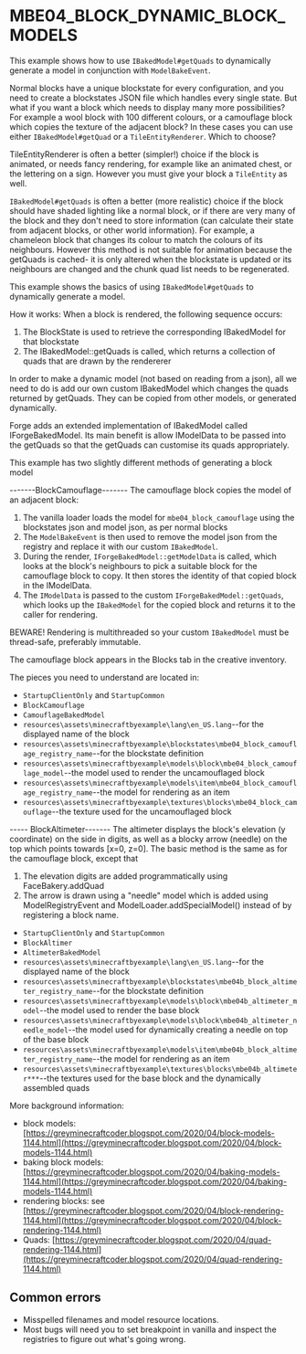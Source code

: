 # MBE04_BLOCK_DYNAMIC_BLOCK_MODELS

This example shows how to use `IBakedModel#getQuads` to dynamically generate a model in conjunction with `ModelBakeEvent`.

Normal blocks have a unique blockstate for every configuration, and you need to create a blockstates JSON file which handles every single state. But what if you want a block which needs to display many more possibilities? For example a wool block with 100 different colours, or a camouflage block which copies the texture of the adjacent block? In these cases you can use either `IBakedModel#getQuad` or a `TileEntityRenderer`. Which to choose?

TileEntityRenderer is often a better (simpler!) choice if the block is animated, or needs fancy rendering, for example like an animated chest, or the lettering on a sign.  However you must give your block a `TileEntity` as well.<br>

`IBakedModel#getQuads` is often a better (more realistic) choice if the block should have shaded lighting like a normal block, or if there are very many of the block and they don't need to store information (can calculate their state from adjacent blocks, or other world information). For example, a chameleon block that changes its colour to match the colours of its neighbours.  However this method is not suitable for animation because the getQuads is cached- it is only altered when the blockstate is updated or its neighbours are changed and the chunk quad list needs to be regenerated. 

This example shows the basics of using `IBakedModel#getQuads` to dynamically generate a model.

How it works:
When a block is rendered, the following sequence occurs:
1) The BlockState is used to retrieve the corresponding IBakedModel for that blockstate
2) The IBakedModel::getQuads is called, which returns a collection of quads that are drawn by the rendererer

In order to make a dynamic model (not based on reading from a json), all we need to do is add our own custom IBakedModel which changes the quads returned by getQuads.  They can be copied from other models, or generated dynamically.

Forge adds an extended implementation of IBakedModel called IForgeBakedModel.  Its main benefit is allow IModelData to be passed into the getQuads so that the getQuads can customise its quads appropriately.

This example has two slightly different methods of generating a block model

-------BlockCamouflage-------
The camouflage block copies the model of an adjacent block:
1. The vanilla loader loads the model for `mbe04_block_camouflage` using the blockstates json and model json, as per normal blocks
1. The `ModelBakeEvent` is then used to remove the model json from the registry and replace it with our custom `IBakedModel`.
1. During the render, `IForgeBakedModel::getModelData` is called, which looks at the block's neighbours to pick a suitable block for the camouflage block to copy.  It then stores the identity of that copied block in the IModelData.
1. The `IModelData` is passed to the custom `IForgeBakedModel::getQuads`, which looks up the `IBakedModel` for the copied block and returns it to the caller for rendering.

BEWARE! Rendering is multithreaded so your custom `IBakedModel` must be thread-safe, preferably immutable.

The camouflage block appears in the Blocks tab in the creative inventory.

The pieces you need to understand are located in:

* `StartupClientOnly` and `StartupCommon`
* `BlockCamouflage`
* `CamouflageBakedModel`
* `resources\assets\minecraftbyexample\lang\en_US.lang`--for the displayed name of the block
* `resources\assets\minecraftbyexample\blockstates\mbe04_block_camouflage_registry_name`--for the blockstate definition
* `resources\assets\minecraftbyexample\models\block\mbe04_block_camouflage_model`--the model used to render the uncamouflaged block
* `resources\assets\minecraftbyexample\models\item\mbe04_block_camouflage_registry_name`--the model for rendering as an item
* `resources\assets\minecraftbyexample\textures\blocks\mbe04_block_camouflage`--the texture used for the uncamouflaged block

----- BlockAltimeter-------
The altimeter displays the block's elevation (y coordinate) on the side in digits, as well as a blocky arrow (needle) on the top which points towards [x=0, z=0].
The basic method is the same as for the camouflage block, except that
1) The elevation digits are added programmatically using FaceBakery.addQuad
2) The arrow is drawn using a "needle" model which is added using ModelRegistryEvent and ModelLoader.addSpecialModel() instead of by registering a block name.

* `StartupClientOnly` and `StartupCommon`
* `BlockAltimer`
* `AltimeterBakedModel`
* `resources\assets\minecraftbyexample\lang\en_US.lang`--for the displayed name of the block
* `resources\assets\minecraftbyexample\blockstates\mbe04b_block_altimeter_registry_name`--for the blockstate definition
* `resources\assets\minecraftbyexample\models\block\mbe04b_altimeter_model`--the model used to render the base block
* `resources\assets\minecraftbyexample\models\block\mbe04b_altimeter_needle_model`--the model used for dynamically creating a needle on top of the base block
* `resources\assets\minecraftbyexample\models\item\mbe04b_block_altimeter_registry_name`--the model for rendering as an item
* `resources\assets\minecraftbyexample\textures\blocks\mbe04b_altimeter***`--the textures used for the base block and the dynamically assembled quads

More background information:

* block models: [https://greyminecraftcoder.blogspot.com/2020/04/block-models-1144.html](https://greyminecraftcoder.blogspot.com/2020/04/block-models-1144.html)
* baking block models: [https://greyminecraftcoder.blogspot.com/2020/04/baking-models-1144.html](https://greyminecraftcoder.blogspot.com/2020/04/baking-models-1144.html)
* rendering blocks: see [https://greyminecraftcoder.blogspot.com/2020/04/block-rendering-1144.html](https://greyminecraftcoder.blogspot.com/2020/04/block-rendering-1144.html)
* Quads: [https://greyminecraftcoder.blogspot.com/2020/04/quad-rendering-1144.html](https://greyminecraftcoder.blogspot.com/2020/04/quad-rendering-1144.html) 

## Common errors

* Misspelled filenames and model resource locations.
* Most bugs will need you to set breakpoint in vanilla and inspect the registries to figure out what's going wrong.

